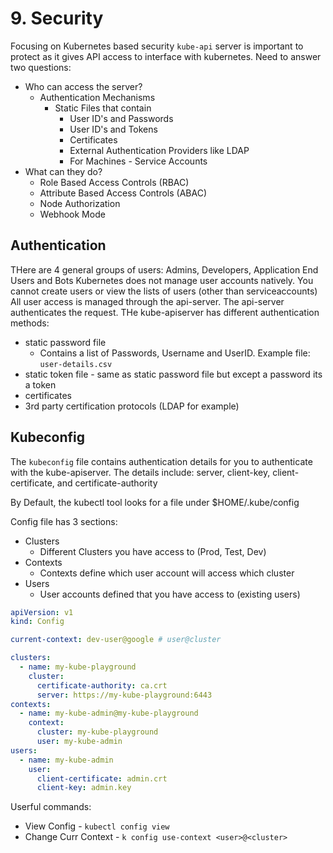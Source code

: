 # 9. Security 
Focusing on Kubernetes based security 
`kube-api` server is important to protect as it gives API access to interface with kubernetes.
Need to answer two questions:
* Who can access the server?
  * Authentication Mechanisms 
    * Static Files that contain
      * User ID's and Passwords
      * User ID's and Tokens
      * Certificates 
      * External Authentication Providers like LDAP
      * For Machines - Service Accounts 
* What can they do?
  * Role Based Access Controls (RBAC)
  * Attribute Based Access Controls (ABAC)
  * Node Authorization 
  * Webhook Mode

## Authentication 
THere are 4 general groups of users: Admins, Developers, Application End Users and Bots 
Kubernetes does not manage user accounts natively. You cannot create users or view the lists of users (other than serviceaccounts)
All user access is managed through the api-server. The api-server authenticates the request. 
THe kube-apiserver has different authentication methods:
* static password file
  * Contains a list of Passwords, Username and UserID. Example file: `user-details.csv`
* static token file - same as static password file but except a password its a token 
* certificates
* 3rd party certification protocols (LDAP for example)

## Kubeconfig 
The `kubeconfig` file contains authentication details for you to authenticate with the kube-apiserver.
The details include: server, client-key, client-certificate, and certificate-authority 

By Default, the kubectl tool looks for a file under $HOME/.kube/config 

Config file has 3 sections:
* Clusters
  * Different Clusters you have access to (Prod, Test, Dev)
* Contexts
  * Contexts define which user account will access which cluster 
* Users 
  * User accounts defined that you have access to (existing users) 

```yaml
apiVersion: v1
kind: Config

current-context: dev-user@google # user@cluster 

clusters:
  - name: my-kube-playground
    cluster:
      certificate-authority: ca.crt 
      server: https://my-kube-playground:6443
contexts:
  - name: my-kube-admin@my-kube-playground
    context:
      cluster: my-kube-playground
      user: my-kube-admin 
users: 
  - name: my-kube-admin
    user:
      client-certificate: admin.crt
      client-key: admin.key
```

Userful commands:
* View Config - `kubectl config view`
* Change Curr Context - `k config use-context <user>@<cluster>`